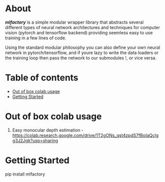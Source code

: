 About
=====
***mlfactory*** is a simple modular wrapper library that abstracts several different types of neural network architectures and techniques for computer vision (pytorch and tensorflow backend) providing seemless easy to use training in a few lines of code. 

Using the standard modular philosophy you can also define your own neural network in pytorch/tensorflow, and if youre lazy to write the data loaders or the training loop then pass the network to our submodules !, or vice versa.


Table of contents
=================

<!--ts-->
   * [Out of box colab usage](#out-of-box-colab-usage)
   * [Getting Started](#getting-started)
<!--te-->

Out of box colab usage
======================

1. Easy monocular depth estimation - https://colab.research.google.com/drive/1T2gONs_gst4zpdS7fBoIaQclgg3J2Jgk?usp=sharing


Getting Started
===============

pip install mlfactory